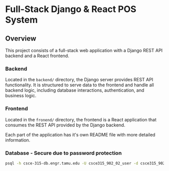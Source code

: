 # Full-Stack Django & React POS System

## Overview

This project consists of a full-stack web application with a Django REST API backend and a React frontend.

### Backend

Located in the `backend/` directory, the Django server provides REST API functionality. It is structured to serve data to the frontend and handle all backend logic, including database interactions, authentication, and business logic.

### Frontend

Located in the `fronend/` directory, the frontend is a React application that consumes the REST API provided by the Django backend.

Each part of the application has it's own README file with more detailed information.


### Database - Secure due to password protection
 ```bash
 psql -h csce-315-db.engr.tamu.edu -U csce315_902_02_user -d csce315_902_02_db
 ```